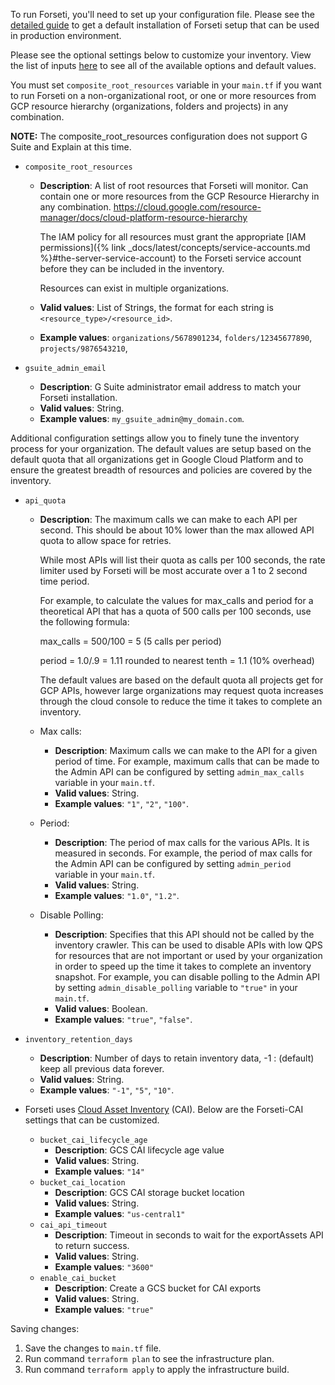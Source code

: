 To run Forseti, you'll need to set up your configuration file. Please see the 
[detailed guide](https://forsetisecurity.org/docs/latest/setup/install.html) to 
get a default installation of Forseti setup that can be used in production 
environment. 

Please see the optional settings below to customize your inventory. View the
list of inputs [here](https://github.com/forseti-security/terraform-google-forseti#inputs) to see all of the available options and default values.

You must set `composite_root_resources` variable in your `main.tf` if you want 
to run Forseti on a non-organizational root, or one or more resources from GCP
resource hierarchy (organizations, folders and projects) in any combination.

**NOTE:** The composite_root_resources configuration does not support G Suite 
and Explain at this time.

* `composite_root_resources`
  * **Description**: A list of root resources that Forseti will monitor. Can 
    contain one or more resources from the GCP Resource Hierarchy
    in any combination.
    https://cloud.google.com/resource-manager/docs/cloud-platform-resource-hierarchy

    The IAM policy for all resources must grant the appropriate
    [IAM permissions]({% link _docs/latest/concepts/service-accounts.md %}#the-server-service-account)
    to the Forseti service account before they can be included in the inventory.

    Resources can exist in multiple organizations.
  * **Valid values**: List of Strings,
    the format for each string is `<resource_type>/<resource_id>`.
  * **Example values**: `organizations/5678901234`, `folders/12345677890`, 
    `projects/9876543210`,

* `gsuite_admin_email`
  * **Description**: G Suite administrator email address to match your Forseti
    installation.
  * **Valid values**: String.
  * **Example values**: `my_gsuite_admin@my_domain.com`.

Additional configuration settings allow you to finely tune the inventory
process for your organization. The default values are setup based on the
default quota that all organizations get in Google Cloud Platform and to ensure
the greatest breadth of resources and policies are covered by the inventory.

* `api_quota`
  * **Description**: The maximum calls we can make to each API per second. This
    should be about 10% lower than the max allowed API quota to allow space for
    retries.

    While most APIs will list their quota as calls per 100 seconds,
    the rate limiter used by Forseti will be most accurate over a 1 to 2
    second time period.

    For example, to calculate the values for max_calls and period for a
    theoretical API that has a quota of 500 calls per 100 seconds, use the
    following formula:

    max_calls = 500/100 = 5 (5 calls per period)

    period = 1.0/.9 = 1.11 rounded to nearest tenth = 1.1 (10% overhead)

    The default values are based on the default quota all projects get for GCP
    APIs, however large organizations may request quota increases through the
    cloud console to reduce the time it takes to complete an inventory.
  * Max calls:
    * **Description**: Maximum calls we can make to the API for a given period 
      of time. For example, maximum calls that can be made to the Admin API can 
      be configured by setting `admin_max_calls` variable in your `main.tf`. 
    * **Valid values**: String.
    * **Example values**: `"1"`, `"2"`, `"100"`.
  * Period:
    * **Description**: The period of max calls for the various APIs. It is 
      measured in seconds. For example, the period of max calls for the Admin 
      API can be configured by setting `admin_period` variable in your 
      `main.tf`.
    * **Valid values**: String.
    * **Example values**: `"1.0"`, `"1.2"`.
  * Disable Polling:
    * **Description**: Specifies that this API should not be called by the
      inventory crawler. This can be used to disable APIs with low QPS for
      resources that are not important or used by your organization in order to
      speed up the time it takes to complete an inventory snapshot. For example,
      you can disable polling to the Admin API by setting 
      `admin_disable_polling` variable to `"true"` in your `main.tf`. 
    * **Valid values**: Boolean.
    * **Example values**: `"true"`, `"false"`.

* `inventory_retention_days`
  * **Description**: Number of days to retain inventory data, -1 : (default)
    keep all previous data forever.
  * **Valid values**: String.
  * **Example values**: `"-1"`, `"5"`, `"10"`.

* Forseti uses [Cloud Asset Inventory](https://cloud.google.com/asset-inventory/docs/overview) (CAI).
  Below are the Forseti-CAI settings that can be customized.
  * `bucket_cai_lifecycle_age`
    * **Description**: GCS CAI lifecycle age value
    * **Valid values**: String.
    * **Example values**: `"14"`
  * `bucket_cai_location`
    * **Description**: GCS CAI storage bucket location
    * **Valid values**: String.
    * **Example values**: `"us-central1"`
  * `cai_api_timeout`
    * **Description**: Timeout in seconds to wait for the exportAssets API to 
      return success.
    * **Valid values**: String.
    * **Example values**: `"3600"`
  * `enable_cai_bucket`
    * **Description**: Create a GCS bucket for CAI exports
    * **Valid values**: String.
    * **Example values**: `"true"`
  

Saving changes:
  1. Save the changes to `main.tf` file.
  1. Run command `terraform plan` to see the infrastructure plan. 
  1. Run command `terraform apply` to apply the infrastructure build.
